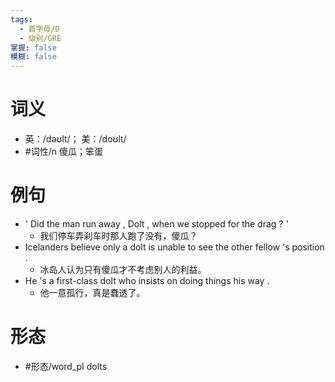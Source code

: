 ```yaml
---
tags:
  - 首字母/D
  - 级别/GRE
掌握: false
模糊: false
---
```

# 词义
- 英：/dəʊlt/； 美：/doʊlt/
- #词性/n  傻瓜；笨蛋
# 例句
- ' Did the man run away , Dolt , when we stopped for the drag ? '
	- 我们停车弄刹车时那人跑了没有，傻瓜？
- Icelanders believe only a dolt is unable to see the other fellow 's position .
	- 冰岛人认为只有傻瓜才不考虑别人的利益。
- He 's a first-class dolt who insists on doing things his way .
	- 他一意孤行，真是蠢透了。
# 形态
- #形态/word_pl dolts
